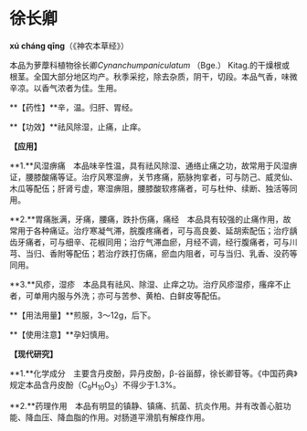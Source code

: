 # 徐长卿

**xú cháng qīng**（《神农本草经》）

本品为萝藦科植物徐长卿*Cynanchumpaniculatum* （Bge.） Kitag.的干燥根或根茎。全国大部分地区均产。秋季采挖，除去杂质，阴干，切段。本品气香，味微辛凉。以香气浓者为佳。生用。

**【药性】**辛，温。归肝、胃经。

**【功效】**祛风除湿，止痛，止痒。

**【应用】**

**1.**风湿痹痛　本品味辛性温，具有祛风除湿、通络止痛之功，故常用于风湿痹证，腰膝酸痛等证。治疗风寒湿痹，关节疼痛，筋脉拘挛者，可与防己、威灵仙、木瓜等配伍；肝肾亏虚，寒湿痹阻，腰膝酸软疼痛者，可与杜仲、续断、独活等同用。

**2.**胃痛胀满，牙痛，腰痛，跌扑伤痛，痛经　本品具有较强的止痛作用，故常用于各种痛证。治疗寒凝气滞，脘腹疼痛者，可与高良姜、延胡索配伍；治疗龋齿牙痛者，可与细辛、花椒同用；治疗气滞血瘀，月经不调，经行腹痛者，可与川芎、当归、香附等配伍；若治疗跌打伤痛，瘀血内阻者，可与当归、乳香、没药等同用。

**3.**风疹，湿疹　本品具有祛风、除湿、止痒之功。治疗风疹湿疹，瘙痒不止者，可单用内服与外洗；亦可与苦参、黄柏、白鲜皮等配伍。

**【用法用量】**煎服，3～12g，后下。

**【使用注意】**孕妇慎用。

**【现代研究】**

**1.**化学成分　主要含丹皮酚，异丹皮酚，β-谷甾醇，徐长卿苷等。《中国药典》规定本品含丹皮酚（C<sub>9</sub>H<sub>10</sub>O<sub>3</sub>）不得少于1.3%。

**2.**药理作用　本品有明显的镇静、镇痛、抗菌、抗炎作用。并有改善心脏功能、降血压、降血脂的作用。对肠道平滑肌有解痉作用。